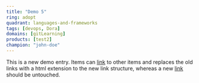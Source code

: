 ```yaml
---
title: "Demo 5"
ring: adopt
quadrant: languages-and-frameworks
tags: [devops, Dora]
domains: [gitLearning]
products: [test2]
champion: "john-doe"
---
```


This is a new demo entry. Items can [link](/methods-and-patterns/demo-1.html) to other items and replaces the old links with a html extension to the new link structure, whereas a new [link](/methods-and-patterns/demo-1/) should be untouched.
